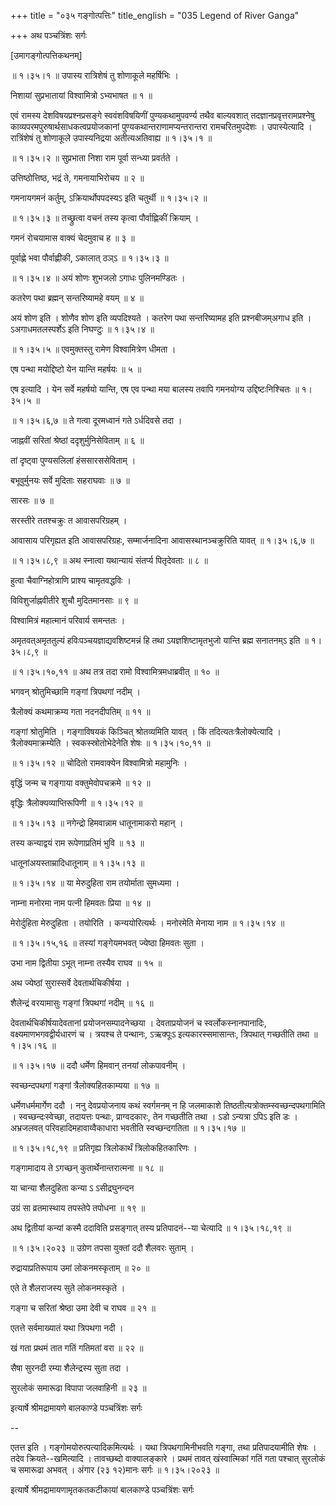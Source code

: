 +++
title = "०३५ गङ्गोत्पत्तिः"
title_english = "035 Legend of River Ganga"

+++
अथ पञ्चत्रिंशः सर्गः  

\[उमागङ्गोत्पत्तिकथनम्\]  

 ॥ १।३५।१ ॥ उपास्य रात्रिशेषं तु शोणाकूले महर्षिभिः ।  

निशायां सुप्रभातायां विश्वामित्रो ऽभ्यभाषत  ॥  १  ॥   

एवं रामस्य देशविषयप्रश्नप्रसङ्गे स्ववंशविषयिणीं पुण्यकथामुपवर्ण्य तथैव बाल्यवशात् तदज्ञानप्रवृत्तरामप्रश्नेषु काव्यपरमपुरुषार्थसाधकत्वप्रयोजकानां पुण्यकथान्तराणामप्यन्तरान्तरा रामचरितमुपदेशः । उपास्येत्यादि । रात्रिंशेषं तु शोणाकूले उपास्यनिद्रया अतीत्यअतिवाह्य ॥ १।३५।१ ॥   

 ॥ १।३५।२ ॥ सुप्रभाता निशा राम पूर्वा सन्ध्या प्रवर्तते ।  

उत्तिष्ठोत्तिष्ठ, भद्रं ते, गमनायाभिरोचय  ॥  २  ॥   

गमनायगमनं कर्तुम्, ऽक्रियार्थोपपदस्यऽ इति चतुर्थी ॥ १।३५।२ ॥   

 ॥ १।३५।३ ॥ तच्छ्रुत्वा वचनं तस्य कृत्वा पौर्वाह्णिकीं क्रियाम् ।  

गमनं रोचयामास वाक्यं चेदमुवाच ह  ॥  ३  ॥   

पूर्वाह्णे भवा पौर्वाह्णीकी, ऽकालात् ठञ्ऽ ॥ १।३५।३ ॥   

 ॥ १।३५।४ ॥ अयं शोणः शुभजलो ऽगाधः पुलिनमण्डितः ।  

कतरेण पथा ब्रह्मन् सन्तरिष्यामहे वयम्  ॥  ४  ॥   

अयं शोण इति । शोणैव शोण इति व्यपदिश्यते । कतरेण पथा सन्तरिष्यामह इति प्रश्नबीजम्अगाध इति । ऽअगाधमतलस्पर्शेऽ इति निघण्टुः ॥ १।३५।४ ॥   

 ॥ १।३५।५ ॥ एवमुक्तस्तु रामेण विश्वामित्रेण धीमता ।  

एष पन्था मयोद्दिष्टो येन यान्ति महर्षयः  ॥  ५  ॥   

एष इत्यादि । येन सर्वे महर्षयो यान्ति, एष एव पन्था मया बालस्य तवापि गमनयोग्य उद्दिष्टःनिश्चितः ॥ १।३५।५ ॥   

 ॥ १।३५।६,७ ॥ ते गत्वा दूरमध्वानं गते ऽर्धदिवसे तदा ।  

जाह्नवीं सरितां श्रेष्ठां ददृशुर्मुनिसेविताम्  ॥  ६  ॥   

तां दृष्ट्वा पुण्यसलिलां हंससारससेविताम् ।  

बभूवुर्मुनयः सर्वे मुदिताः सहराघवाः  ॥  ७  ॥   

सारसः  ॥  ७  ॥   

सरस्तीरे ततश्चक्रुः त आवासपरिग्रहम् ।  

आवासाय परिगृह्यत इति आवासपरिग्रहः, सम्मार्जनादिना आवासस्थानञ्चक्रुरिति यावत् ॥ १।३५।६,७ ॥   

 ॥ १।३५।८,९ ॥ अथ स्नात्वा यथान्यायं संतर्प्य पितृदेवताः  ॥  ८  ॥   

हुत्वा चैवाग्निहोत्राणि प्राश्य चामृतवद्धविः ।  

विविशुर्जाह्नवीतीरे शुचौ मुदितमानसाः  ॥  ९  ॥   

विश्वामित्रं महात्मानं परिवार्य समन्ततः ।  

अमृतवत्अमृततुल्यं हविःपञ्चयज्ञाद्यवशिष्टमन्नं हि तथा ऽयज्ञशिष्टामृतभुजो यान्ति ब्रह्म सनातनम्ऽ इति ॥ १।३५।८,९ ॥   

 ॥ १।३५।१०,११ ॥ अथ तत्र तदा रामो विश्वामित्रमधाब्रवीत्  ॥  १०  ॥   

भगवन् श्रोतुमिच्छामि गङ्गां त्रिपथगां नदीम् ।  

त्रैलोक्यं कथमाक्रम्य गता नदनदीपतिम्  ॥  ११  ॥   

गङ्गां श्रोतुमिति । गङ्गाविषयकं किञ्चित् श्रोतव्यमिति यावत् । किं तदित्यतःत्रैलोक्येत्यादि । त्रैलोक्यमाक्रम्येति । स्वकस्स्रोतोभेदेनेति शेषः ॥ १।३५।१०,११ ॥   

 ॥ १।३५।१२ ॥ चोदितो रामवाक्येन विश्वामित्रो महामुनिः ।  

वृद्धिं जन्म च गङ्गाया वक्तुमेवोपचक्रमे  ॥  १२  ॥   

वृद्धिः त्रैलोक्यव्याप्तिरूपिणी ॥ १।३५।१२ ॥   

 ॥ १।३५।१३ ॥ नगेन्द्रो हिमवान्नाम धातूनामाकरो महान् ।  

तस्य कन्याद्वयं राम रूपेणाप्रतिमं भुवि  ॥  १३  ॥   

धातूनांअयस्ताम्रादिधातूनाम् ॥ १।३५।१३ ॥   

 ॥ १।३५।१४ ॥ या मेरुदुहिता राम तयोर्माता सुमध्यमा ।  

नाम्ना मनोरमा नाम पत्नी हिमवतः प्रिया  ॥  १४  ॥   

मेरोर्दुहिता मेरुदुहिता । तयोरिति । कन्ययोरित्यर्थः । मनोरमेति मेनाया नाम ॥ १।३५।१४ ॥   

 ॥ १।३५।१५,१६ ॥ तस्यां गङ्गेयमभवत् ज्येष्ठा हिमवतः सुता ।  

उभा नाम द्वितीया ऽभूत् नाम्ना तस्यैव राघव  ॥  १५  ॥   

अथ ज्येष्ठां सुरास्सर्वे देवतार्थचिकीर्षया ।  

शैलेन्द्रं वरयामासुः गङ्गां त्रिपथगां नदीम्  ॥  १६  ॥   

देवतार्थचिकीर्षयादेवतानां प्रयोजनसम्पादनेच्छया । देवताप्रयोजनं च स्वर्लोकस्नानपानादिः, वक्ष्यमाणभगवद्वीर्यधारणं च । त्रयश्च ते पन्थानः, ऽऋक्पूःऽ इत्यकारस्समासान्तः, त्रिपथात् गच्छतीति तथा ॥ १।३५।१६ ॥   

 ॥ १।३५।१७ ॥ ददौ धर्मेण हिमवान् तनयां लोकपावनीम् ।  

स्वच्छन्दपथगां गङ्गां त्रैलोक्यहितकाम्यया  ॥  १७  ॥   

धर्मेणधर्ममार्गेण ददौ । ननु देवप्रयोजनाय कथं स्वर्गमनम् न हि जलमाकाशे तिष्ठतीत्यत्रोक्तम्स्वच्छन्दपथगामिति । स्वच्छन्दःस्वेच्छा, तदायत्तः पन्थाः, प्राग्वदकारः, तेन गच्छतीति तथा । ऽडो ऽन्यत्रा ऽपिऽ इति डः । अभ्रजलवत् परिवहादिमहावाय्वैकाधारा भवतीति स्वच्छन्दगतिता ॥ १।३५।१७ ॥   

 ॥ १।३५।१८,१९ ॥ प्रतिगृह्य त्रिलोकार्थं त्रिलोकहितकारिणः ।  

गङ्गामादाय ते ऽगच्छन् कुतार्थेनान्तरात्मना  ॥  १८  ॥   

या चान्या शैलदुहिता कन्या ऽ ऽसीद्रघुनन्दन  

उग्रं सा व्रतमास्थाय तपस्तेपे तपोधना  ॥  १९  ॥   

अथ द्वितीयां कन्यां कस्मै ददाविति प्रसङ्गात् तस्य प्रतिपादनं--या चेत्यादि ॥ १।३५।१८,१९ ॥   

 ॥ १।३५।२०२३ ॥ उग्रेण तपसा युक्तां ददौ शैलवरः सुताम् ।  

रुद्रायाप्रतिरूपाय उमां लोकनमस्कृताम्  ॥  २०  ॥   

एते ते शैलराजस्य सुते लोकनमस्कृते ।  

गङ्गा च सरितां श्रेष्ठा उमा देवी च राघव  ॥  २१  ॥   

एतत्ते सर्वमाख्यातं यथा त्रिपथगा नदी ।  

खं गता प्रथमं तात गतिं गतिमतां वरा  ॥  २२  ॥   

सैषा सुरनदी रम्या शैलेन्द्रस्य सुता तदा ।  

सुरलोकं समारूढा विपापा जलवाहिनी  ॥  २३  ॥   

इत्यार्षे श्रीमद्रामायणे बालकाण्डे पञ्चत्रिंशः सर्गः  

--  

एतत्त इति । गङ्गोमयोरुत्पत्यादिकमित्यर्थः । यथा त्रिपथगामिनीभवति गङ्गा, तथा प्रतिपादयामीति शेषः । तदेव क्रियते--खमित्यादि । तावच्छब्दो वाक्यालङ्कारे । प्रथमं तावत् खंस्वात्मिकां गतिं गता पश्चात् सुरलोकं च समारूढा अभवत् । अंगार (२३ १२)मानः सर्गः ॥ १।३५।२०२३ ॥   

इत्यार्षे श्रीमद्रामायणामृतकतकटीकायां बालकाण्डे पञ्चत्रिंशः सर्गः  

  

